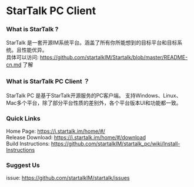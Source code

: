 **StarTalk PC Client**
=====

### What is StarTalk ? 
StarTalk 是一套开源IM系统平台。涵盖了所有你所能想到的目标平台和目标系统。且性能优异。<br/>
具体可以访问: https://github.com/startalkIM/Startalk/blob/master/README-cn.md 了解

### What is StarTalk PC Client ？
StarTalk PC 是基于StarTalk开源服务的PC客户端。 支持Windows、Linux、Mac多个平台，除了部分平台性质的差别外，各个平台版本UI和功能都一致。<br/>

### Quick Links
Home Page: https://i.startalk.im/home/#/ <br/>
Release Download: https://i.startalk.im/home/#/download <br/>
Build Instructions: https://github.com/startalkIM/startalk_pc/wiki/Install-Instructions

### Suggest Us
issue: https://github.com/startalkIM/startalk/issues
